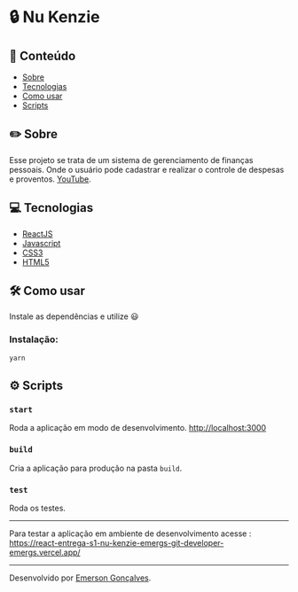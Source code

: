 # 🔒 Nu Kenzie 

## 📌 Conteúdo

- [Sobre](#-about)
- [Tecnologias](#-technology)
- [Como usar](#-how-to-use)
- [Scripts](#-scripts)

## ✏️ Sobre

Esse projeto se trata de um sistema de gerenciamento de finanças pessoais. Onde o usuário pode cadastrar e realizar o controle de despesas e proventos.
[YouTube](https://youtube.com).


## 💻 Tecnologias

- [ReactJS](https://reactjs.org/)
- [Javascript](https://developer.mozilla.org/en-US/docs/Web/JavaScript)
- [CSS3](https://developer.mozilla.org/pt-BR/docs/Web/CSS)
- [HTML5](https://developer.mozilla.org/en-US/docs/Web/HTML)

## 🛠️ Como usar

Instale as dependências e utilize 😃

### Instalação:

```bash
yarn
```

## ⚙️ Scripts

### `start`

Roda a aplicação em modo de desenvolvimento.
[http://localhost:3000](http://localhost:3000)

### `build`

Cria a aplicação para produção na pasta `build`.

### `test`

Roda os testes.

---

Para testar a aplicação em ambiente de desenvolvimento acesse : 
https://react-entrega-s1-nu-kenzie-emergs-git-developer-emergs.vercel.app/

---
Desenvolvido por [Emerson Gonçalves](https://www.linkedin.com/in/emerson-goncalves-dos-santos/). 